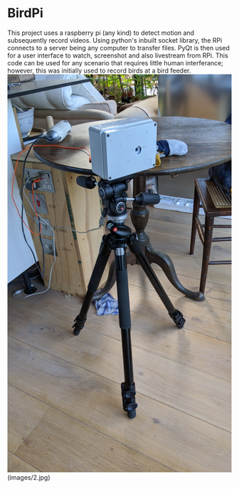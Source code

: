 # BirdPi
This project uses a raspberry pi (any kind) to detect motion and subsequently record videos.  Using python's inbuilt socket library, the RPi connects to a server being any computer to transfer files.  PyQt is then used for a user interface to watch, screenshot and also livestream from RPi.  This code can be used for any scenario that requires little human interferance; however, this was initially used to record birds at a bird feeder. 
![](images/1.jpg)(images/2.jpg)
